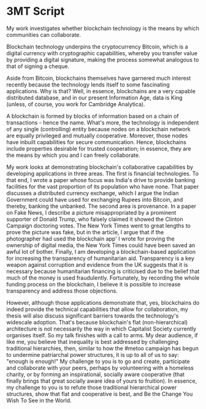 # 3MT Script

My work investigates whether blockchain technology is the means by which communities can collaborate.

Blockchain technology underpins the cryptocurrency Bitcoin, which is a digital currency with cryptographic capabilities, whereby you transfer value by providing a digital signature, making the process somewhat analogous to that of signing a cheque.

Aside from Bitcoin, blockchains themselves have garnered much interest recently because the technology lends itself to some fascinating applications. Why is that? Well, in essence, blockchains are a very capable distributed database, and in our present Information Age, data is King (unless, of course, you work for Cambridge Analytica).

A blockchain is formed by blocks of information based on a chain of transactions - hence the name. What's more, the technology is independent of any single (controlling) entity because nodes on a blockchain network are equally privileged and mutually cooperative. Moreover, those nodes have inbuilt capabilities for secure communication. Hence, blockchains include properties desirable for trusted cooperation; in essence, they are the means by which you and I can freely collaborate.

My work looks at demonstrating blockchain's collaborative capabilities by developing applications in three areas. The first is financial technologies. To that end, I wrote a paper whose focus was India's drive to provide banking facilities for the vast proportion of its population who have none. That paper discusses a distributed currency exchange, which I argue the Indian Government could have used for exchanging Rupees into Bitcoin, and thereby, banking the unbanked. The second area is provenance. In a paper on Fake News, I describe a picture misappropriated by a prominent supporter of Donald Trump, who falsely claimed it showed the Clinton Campaign doctoring votes. The New York Times went to great lengths to prove the picture was fake, but in the article, I argue that if the photographer had used the blockchain app' I wrote for proving the ownership of digital media, the New York Times could have been saved an awful lot of bother. Finally, I am developing a blockchain-based application for increasing the transparency of humanitarian aid. Transparency is a key weapon against corruption and evidence from the UK suggests that it is necessary because humanitarian financing is criticised due to the belief that much of the money is used fraudulently. Fortunately, by recording the whole funding process on the blockchain, I believe it is possible to increase transparency and address those objections.

However, although those applications demonstrate that, yes, blockchains do indeed provide the technical capabilities that allow for collaboration, my thesis will also discuss significant barriers towards the technology's widescale adoption. That's because blockchain's flat (non-hierarchical) architecture is not necessarily the way in which Capitalist Society currently organises itself. So my talk finishes with a call to arms. My dear audience, if like me, you believe that inequality is best addressed by challenging traditional hierarchies, then, similar to how the #metoo campaign has begun to undermine patriarchal power structures, it is up to all of us to say: "enough is enough!" My challenge to you is to go and create, participate and collaborate with your peers, perhaps by volunteering with a homeless charity, or by forming an inspirational, socially aware cooperative (that finally brings that great socially aware idea of yours to fruition). In essence, my challenge to you is to refute those traditional hierarchical power structures, show that flat and cooperative is best, and Be the Change You Wish To See in the World.      
